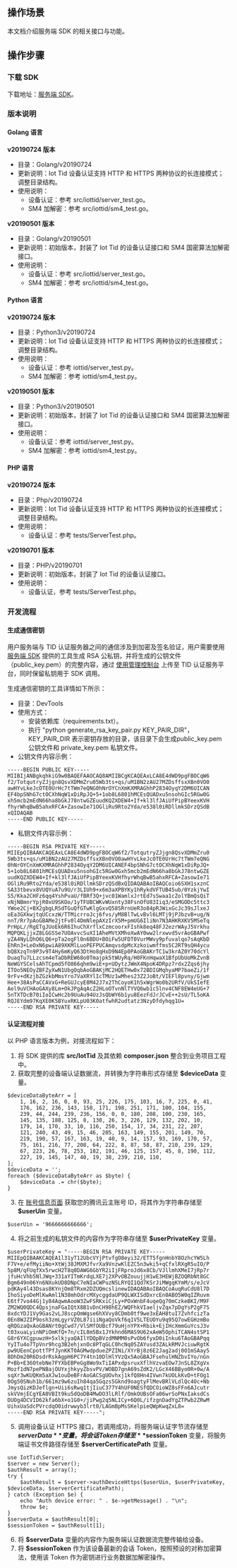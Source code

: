## 操作场景

本文档介绍服务端 SDK 的相关接口与功能。



## 操作步骤

### 下载 SDK

下载地址：[服务端 SDK](https://iotsec-1256872341.cos.ap-guangzhou.myqcloud.com/tid-server-sdk.zip)。



### 版本说明

#### Golang 语言

**v20190724 版本**

- 目录：Golang/v20190724
- 更新说明：Iot Tid 设备认证支持 HTTP 和 HTTPS 两种协议的长连接模式；调整目录结构。
- 使用说明：
  - 设备认证：参考 src/iottid/server_test.go。
  - SM4 加解密：参考 src/iottid/sm4_test.go。

**v20190501 版本**

- 目录：Golang/v20190501
- 更新说明：初始版本，封装了 Iot Tid 的设备认证接口和 SM4 国密算法加解密接口。
- 使用说明：
  - 设备认证：参考 src/iottid/server_test.go。
  - SM4 加解密：参考 src/iottid/sm4_test.go。



#### Python 语言



**v20190724 版本**

- 目录：Python3/v20190724
- 更新说明：Iot Tid 设备认证支持 HTTP 和 HTTPS 两种协议的长连接模式；调整目录结构。
- 使用说明：
  - 设备认证：参考 iottid/server_test.py。
  - SM4 加解密：参考 iottid/sm4_test.py。


**v20190501 版本**

- 目录：Python3/v20190501
- 更新说明：初始版本，封装了 Iot Tid 的设备认证接口和 SM4 国密算法加解密接口。
- 使用说明：
  - 设备认证：参考 iottid/server_test.py。
  - SM4 加解密：参考 iottid/sm4_test.py。



#### PHP 语言


**v20190724 版本**

- 目录：Php/v20190724
- 更新说明：Iot Tid 设备认证支持  HTTP 和 HTTPS 两种协议的长连接模式；调整目录结构。
- 使用说明：
  - 设备认证：参考 tests/ServerTest.php。



 **v20190701 版本**

- 目录：PHP/v20190701
- 更新说明：初始版本，封装了 Iot Tid 的设备认证接口。
- 使用说明：
  - 设备认证，参考 tests/ServerTest.php。



### 开发流程

#### 生成通信密钥

用户服务端与 TID 认证服务器之间的通信涉及到加密及签名验证，用户需要使用 [服务端 SDK](https://iotsec-1256872341.cos.ap-guangzhou.myqcloud.com/tid-server-sdk.zip) 提供的工具生成 RSA 公私钥，并将生成的公钥文件（public_key.pem）的完整内容，通过 [使用管理控制台](https://console.cloud.tencent.com/iottid/uproducts) 上传至 TID 认证服务平台，同时保留私钥用于 SDK 调用。



生成通信密钥的工具详情如下所示：

- 目录：DevTools
- 使用方式：
  - 安装依赖库（requirements.txt）。
  - 执行 "python generate_rsa_key_pair.py KEY_PAIR_DIR"，KEY_PAIR_DIR 表示密钥存放的目录，该目录下会生成public_key.pem 公钥文件和 private_key.pem 私钥文件。
- 公钥文件内容示例：
```http
-----BEGIN PUBLIC KEY-----
MIIBIjANBgkqhkiG9w0BAQEFAAOCAQ8AMIIBCgKCAQEAxLCA8E4dWD9pgFBOCqW6
f2/TotqutryZJjgn8QsvXDMmZru05Wb3ts+qs/uM1BN2zAU27MZDsffsxXBn0VO0
awHYvLkeJcOTE0UrHc7tTWm7eQNG0hNrOYCnXmKXMRAGhhP2834OyqY2DM6UICAN
EF4bpSNhG7ctOCXhNqW1xDiRpJQ+5+1ob8L6801hMCEsQUADxu5nsohGIc5RGw0G
xh5mcb2mEdN66ha8bGkJ78ntwGZEuudKQZXDEW4+If+kl3lfJAiUfPipBYeexKVH
fhyrWhqBwB5ahxRFCA+ZasowIe71OGliRu9Rto2Yda/e538l0iRDllmkSDrzQSdB
xQIDAQAB
-----END PUBLIC KEY-----
```
- 私钥文件内容示例：
```
-----BEGIN RSA PRIVATE KEY-----
MIIEpQIBAAKCAQEAxLCA8E4dWD9pgFBOCqW6f2/TotqutryZJjgn8QsvXDMmZru0
5Wb3ts+qs/uM1BN2zAU27MZDsffsxXBn0VO0awHYvLkeJcOTE0UrHc7tTWm7eQNG
0hNrOYCnXmKXMRAGhhP2834OyqY2DM6UICANEF4bpSNhG7ctOCXhNqW1xDiRpJQ+
5+1ob8L6801hMCEsQUADxu5nsohGIc5RGw0Gxh5mcb2mEdN66ha8bGkJ78ntwGZE
uudKQZXDEW4+If+kl3lfJAiUfPipBYeexKVHfhyrWhqBwB5ahxRFCA+ZasowIe71
OGliRu9Rto2Yda/e538l0iRDllmkSDrzQSdBxQIDAQABAoIBAQCoio6SXH1sxznC
SA33tbevx8VUQYuA7u9U/r3LIUh9+x6m3aXPBYKy1hRykdVFTUB45ub/0YzkjYwI
S5/Kka2CHFz6qq4YshPvaU/fBRf3Q+jvc01WamlxJrtEd7sSwaa1cZolYBmQsQiT
xNjNBmnrYpjR0xU9SKOo/1yTFUBCWKvWUxnty38FsnOfU83Iiq3/eSMGODc5ttc3
YWoe2Cj+BX2gbgLRSdTGuQfGTwKlgGxvQ58SRrnUeR3o84pRJWixGcJc39sJlxeJ
oEa3GXkwjtqUCcxzW/TTMicrroJcj6fvs/yM8BlTwLvBvl6LMTj9jPJbzvB+ug/N
nnT/Rr7pAoGBAMe2jtFv0l4DmNlepAXzIrX5M+pmUG6IliNn7N3AHKRXKV5MSeTq
PrHpL//RgETgJUoEk6R6IhuChXrflxCzmcoorxFIshk8eq48FJ2ezrWAyJ5Vrkhu
MQPQKLjjxZ8LGGSSe7UOAvvcSuXI1AheMVtXMhoXwAY0ww2lrxwvd5vrAoGBAPwf
yZA4NyLQhO6LQ6+pTa2ogFl0n6BDU+BOiFw5UFDT0VurMWvy9pfuvalqo7sAqKbD
EhRn3+LeOxN6pwiA89XKMlLuoPEFPUCAmqvsdpMcXzkoiwmffms5C2RT9sQH4ycu
bQ8XzqTn9P3v9T4Hy6mKyQ63DtHo8qHxD9N4Ep0PAoGBAKrTC1w3krAZ0Y70dcYl
DuaqTu7LLzcsm4eTaDbREW68o0Tmajpk5tWUyRq/H0FKnHqwaX1BfpUbUoMkZvnB
NeWGYSCelsAhTCpmd5fO866qhm9wiE+p+UDytzJWmX4NpoK4DRpz7rdx2Zqs6jhy
ITOo5NEOyZBFZyXwN1UbgOqbAoGBAKjMC2HQETHw0x72BDIGMqhyaMP7baeZi/1f
9rFv+dKzjbZGzkbMmsYro7VaXRYlIcTMUz1wMhes23Z2JoBt/VIEFl8pvny/Gjwm
Hee+38AsPaCCAVxG+ReGUJcyE8M42J7x2ThCoyoK1h5xWgrWo0b2URfV/UkSIefE
Ael9uVCHAoGAXy8Lm+OkJPgAqAcZ2HLoOTvnNlTYVQ6wb1c5lnv4CNF8EW4eUG+7
5nTXTDcB70iIoICwHc2b9UuAu94UzJsQbWY6b1yu8EezFdJrJCvE++2sU/TL5oKA
RQJEYdm97KqXE0K5BYuxRKLpU03K0atfwhR2udtatz3NzyDfdyhqg1U=
-----END RSA PRIVATE KEY-----
```



#### 认证流程对接

以 PHP 语言版本为例，对接流程如下：

1. 将 SDK 提供的库 **src/IotTid** 及其依赖 **composer.json** 整合到业务项目工程中。
2. 获取完整的设备端认证数据流，并转换为字符串形式存储至 **$deviceData** 变量。
```
$deviceDataByteArr = [
    1, 16, 2, 16, 0, 0, 93, 25, 226, 175, 103, 16, 7, 225, 0, 41, 
    176, 162, 236, 143, 158, 171, 198, 251, 171, 100, 104, 155, 
    239, 44, 244, 239, 236, 156, 0, 0, 180, 208, 100, 230, 165, 
    145, 135, 188, 125, 8, 130, 26, 3, 226, 129, 132, 202, 10, 
    179, 14, 170, 33, 10, 116, 250, 154, 17, 34, 231, 22, 207, 
    121, 240, 43, 49, 15, 46, 205, 163, 149, 155, 201, 149, 70, 
    219, 190, 57, 167, 163, 19, 40, 9, 14, 157, 93, 169, 170, 57, 
    75, 161, 216, 77, 208, 64, 222, 8, 87, 58, 87, 210, 239, 129, 
    67, 223, 26, 78, 253, 182, 191, 46, 125, 157, 45, 8, 190, 112, 
    227, 19, 145, 147, 40, 19, 38, 239, 210, 110,
];
$deviceData = '';
foreach ($deviceDataByteArr as $byte) {
    $deviceData .= chr($byte);
}
```
3. 在 [账号信息页面](https://console.cloud.tencent.com/developer) 获取您的腾讯云主账号 ID，将其作为字符串存储至 **$userUin** 变量。
```
$userUin = '9666666666666';
```
4. 将之前生成的私钥文件的内容作为字符串存储至 **$userPrivateKey** 变量。
```
$userPrivateKey = "-----BEGIN RSA PRIVATE KEY-----
MIIEpQIBAAKCAQEA1l31yT12UbcVYjPtvfgO8eyi32/ETT5fgnHnbY8OzhcYW5Lh
F7V+e/efMyiiNo+XtWj38JMXMJfvrXa9VnzwKlEZC5n3wki5+qCfxlRXgR5uIO/P
5p8M/qFUqfXx5rwcH2T8q0DAWG6GbYR2iIjFRproJd6x8Cb/VJllmhXMeI7jRp7r
jfuHcVhb5NlJWq+331aYITmKrdqLXE7j2XPvOBZouujjH1wE3HEWjBZOQRbNt8GC
Bgm649n06Yn6NXukUD8DNpC7eNIaCWPuzN5LRYQI1Qd7KSrJiMWgqKYmM/s/eJcV
pdKAy4l43Dsas8KYnjOm8TRxm2DZUQmcslinewIDAQABAoIBAQCoAuqRuCdU8l7D
IhoSiyoDeMlKwAml1N38mhOdrcMXycggdaUP9QLWXISdDxrcEn0ABO5W0qIZRuvm
E6tf7vo44Gj1y84AqwmAooW3ZwFSRKxiCjLy+POxWnbF4uqeQg70mCzkeBKI/M9F
ZM2WQ0QDC4QpsjnaFGaIQtX8B1vDnCH98hEZ/WQFhkVIaeljvZqx7pDgYsP2gF7S
8xdcYDJ1Vy9Gas2vLJ8scpOmWgse6hXVvy8CDmb0tf9we3xEAH8tuI7ZvhfcizTa
0En8WJZIP9osh3zmLgyrVZ0L87iiiNgaQoVkf6q1V5LTEUOYu9q95Q7owEGHzmBo
qRQGzaQxAoGBANrt0gCwd7/VlSMfOUBcf79uHjnYPX+Rbik+EjIHcXmmGuYcsJ3v
t03xuaLyinNPiOmKfQ+7n/cIL8m5Bx1JYkhnd6MAS9U62xAeW5OphiTCAN4stSP1
G8r6YXCgpuwzH+5xlkjyaQAIlYDQpBVzdMNMM0sPvOb6fyxD0iInku6TAoGBAPqq
YyITu4o7TpVnr9hcg3B2ehjxnOc8PTqGLC0hcNq05ZAYusd3ZALkRMVJciuwRgtK
pw9UEenCpottTPfJynKKT0AGMwdpdueZPZINi/XYrBj8z6E2Jag2adj0O1mSAay5
8DhDm20R6DsdrRskAgpH6PC7Y4tn10DlHlYVzQx5AoGBAJFsehulHNZbvIYo/nGn
P+Bb+E36OtebNe7FYXbEBPeGg8Wo9xTiIAPxdpsruxXflhVzvaEOw7JnSL8ZXgVx
Mozf1dN7pePNBajOUYxjhkyyZbsvPV/WOBD7gnA69sZdK2/LGcX46BByo0R+0w/A
sqXr3wKUQKm5aXJw1ouDeBFrAoGACSgUOvhxj1kfQ8Hn4IVwn7kUOLkKvD+tFOg1
0Og50SNuh1b/661mz9w6zuIh84qa5Gqzs5Gknd9oagtyFlMevBRlVLdlQc4Oc+Nb
JmysQizKDJeflgn+Uii6sRwq1tjIiuC377Y4hUF0NESfQDCOioWZ8sFFn6AJcutr
skVVmjECgYEA0VBIt9ku5dQoDB4MwDO3lLRlf/OmkOUBsOFa06wrSoPNxIaksdCs
DUOg4DCVID62kfa6bX+o1G0+/jiPwg2q5NLICy+6Q0L/ifzgnDadYgZTPwb2ZRwM
UihxUaSdcPVrcdqO0idrwwyb3lrt0/LAGmBpMsSKelpieQWpKwqZxL8=
-----END RSA PRIVATE KEY-----";
```
5. 调用设备认证 HTTPS 接口，若调用成功，将服务端认证字节流存储至 **$serverData** 变量，将会话 Token 存储至 **$sessionToken** 变量，将服务端证书文件路径存储至 **$serverCertificatePath** 变量。
```
use IotTid\Server;
$server = new Server();
$authResult = array();
try {
    $authResult = $server->authDeviceHttps($userUin, $userPrivateKey, $deviceData, $serverCertificatePath);
} catch (Exception $e) {
    echo "Auth device error: " . $e->getMessage() . "\n";
    throw $e;
}
$serverData = $authResult[0];
$sessionToken = $authResult[1];
```
6. 将 **$serverData** 变量的内容作为服务端认证数据流完整传输给设备。
7. 将 **$sessionToken** 作为该设备最新的会话 Token，按照预设的对称加密算法，使用该 Token 作为密钥进行业务数据加解密操作。

